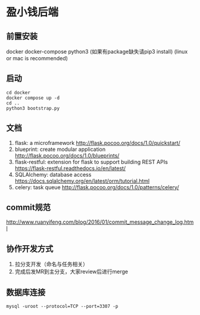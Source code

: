 # 盈小钱后端

## 前置安装 

docker
docker-compose
python3 (如果有package缺失请pip3 install)
(linux or mac is recommended)

## 启动
```
cd docker
docker compose up -d
cd ..
python3 bootstrap.py
```

## 文档

1. flask: a microframework http://flask.pocoo.org/docs/1.0/quickstart/
2. blueprint: create modular application http://flask.pocoo.org/docs/1.0/blueprints/
3. flask-restful: extension for flask to support building REST APIs https://flask-restful.readthedocs.io/en/latest/
4. SQLAlchemy: database access https://docs.sqlalchemy.org/en/latest/orm/tutorial.html
5. celery: task queue http://flask.pocoo.org/docs/1.0/patterns/celery/

## commit规范

http://www.ruanyifeng.com/blog/2016/01/commit_message_change_log.html

## 协作开发方式

1. 拉分支开发（命名与任务相关）
2. 完成后发MR到主分支，大家review后进行merge

## 数据库连接
```
mysql -uroot --protocol=TCP --port=3307 -p
```